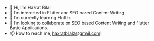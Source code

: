 - 👋 Hi, I’m Hazrat Bilal
- 👀 I’m interested in Flutter and SEO based Content Writing.
- 🌱 I’m currently learning Flutter.
- 💞️ I’m looking to collaborate on SEO based Content Writing and Flutter Basic Applications.
- 📫 How to reach me, haxratbilalz@gmail.com!

<!---
hazratbilal0079/hazratbilal0079 is a ✨ special ✨ repository because its `README.md` (this file) appears on your GitHub profile.
You can click the Preview link to take a look at your changes.
--->
